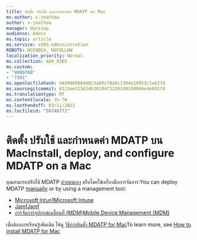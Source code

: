 ```yaml
---
title: ติดตั้ง ปรับใช้ และกําหนดค่า MDATP บน Mac
ms.author: v-jmathew
author: v-jmathew
manager: dansimp
audience: Admin
ms.topic: article
ms.service: o365-administration
ROBOTS: NOINDEX, NOFOLLOW
localization_priority: Normal
ms.collection: Adm_O365
ms.custom:
- "9000760"
- "7391"
ms.openlocfilehash: d4d9085064d013ab9cf8a8c1304e10953c1a627d
ms.sourcegitcommit: 6312ee31561db36104f32282d019d069ede69174
ms.translationtype: MT
ms.contentlocale: th-TH
ms.lasthandoff: 03/11/2021
ms.locfileid: "50748771"
---
```

# <a name="install-deploy-and-configure-mdatp-on-a-mac"></a><span data-ttu-id="e07d8-102">ติดตั้ง ปรับใช้ และกําหนดค่า MDATP บน Mac</span><span class="sxs-lookup"><span data-stu-id="e07d8-102">Install, deploy, and configure MDATP on a Mac</span></span>

<span data-ttu-id="e07d8-103">คุณสามารถปรับใช้ MDATP [ด้วยตนเอง](https://docs.microsoft.com/windows/security/threat-protection/microsoft-defender-atp/mac-install-manually) หรือโดยใช้เครื่องมือการจัดการ:</span><span class="sxs-lookup"><span data-stu-id="e07d8-103">You can deploy MDATP [manually](https://docs.microsoft.com/windows/security/threat-protection/microsoft-defender-atp/mac-install-manually) or by using a management tool:</span></span>

- [<span data-ttu-id="e07d8-104">Microsoft Intun1</span><span class="sxs-lookup"><span data-stu-id="e07d8-104">Microsoft Intune</span></span>](https://go.microsoft.com/fwlink/?linkid=2144548)
- [<span data-ttu-id="e07d8-105">Jamf</span><span class="sxs-lookup"><span data-stu-id="e07d8-105">Jamf</span></span>](https://docs.microsoft.com/windows/security/threat-protection/microsoft-defender-atp/mac-install-with-jamf)
- [<span data-ttu-id="e07d8-106">การจัดการอุปกรณ์เคลื่อนที่ (MDM)</span><span class="sxs-lookup"><span data-stu-id="e07d8-106">Mobile Device Management (MDM)</span></span>](https://docs.microsoft.com/windows/security/threat-protection/microsoft-defender-atp/mac-install-with-other-mdm)

<span data-ttu-id="e07d8-107">เมื่อต้องการเรียนรู้เพิ่มเติม ให้ดู [วิธีการติดตั้ง MDATP for Mac](https://go.microsoft.com/fwlink/?linkid=2144672)</span><span class="sxs-lookup"><span data-stu-id="e07d8-107">To learn more, see [How to install MDATP for Mac](https://go.microsoft.com/fwlink/?linkid=2144672)</span></span>
